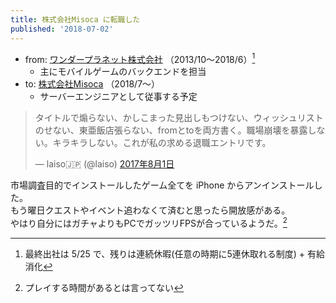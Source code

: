 ```yaml
---
title: 株式会社Misoca に転職した
published: '2018-07-02'
---
```


- from: [ワンダープラネット株式会社](https://wonderpla.net/) （2013/10～2018/6）[^1]
  - 主にモバイルゲームのバックエンドを担当
- to: [株式会社Misoca](https://info.misoca.jp/) （2018/7～）
  - サーバーエンジニアとして従事する予定

<blockquote class="twitter-tweet" data-lang="ja"><p lang="ja" dir="ltr">タイトルで煽らない、かしこまった見出しもつけない、ウィッシュリストのせない、東亜飯店張らない、fromとtoを両方書く。職場崩壊を暴露しない。キラキラしない。これが私の求める退職エントリです。</p>&mdash; laiso🇯🇵 (@laiso) <a href="https://twitter.com/laiso/status/892403727079923712?ref_src=twsrc%5Etfw">2017年8月1日</a></blockquote>
<script async src="https://platform.twitter.com/widgets.js" charset="utf-8"></script>

市場調査目的でインストールしたゲーム全てを iPhone からアンインストールした。  
もう曜日クエストやイベント追わなくて済むと思ったら開放感がある。  
やはり自分にはガチャよりもPCでガッツリFPSが合っているようだ。[^2]  

[^1]: 最終出社は 5/25 で、残りは連続休暇(任意の時期に5連休取れる制度) + 有給消化
[^2]: プレイする時間があるとは言ってない
